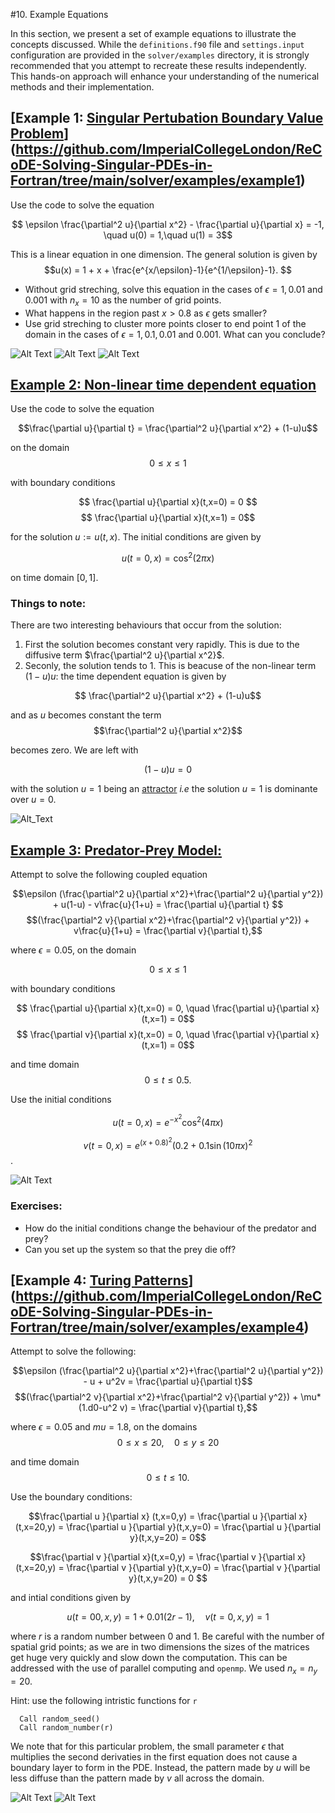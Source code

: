 #10. Example Equations 

In this section, we present a set of example equations to illustrate the concepts discussed. While the `definitions.f90` file and `settings.input` configuration are provided in the `solver/examples` directory, it is strongly recommended that you attempt to recreate these results independently. This hands-on approach will enhance your understanding of the numerical methods and their implementation.


## [Example 1: [Singular Pertubation Boundary Value Problem](https://en.wikipedia.org/wiki/Singular_perturbation)](https://github.com/ImperialCollegeLondon/ReCoDE-Solving-Singular-PDEs-in-Fortran/tree/main/solver/examples/example1)

Use the code to solve the equation

$$ \epsilon \frac{\partial^2 u}{\partial x^2} - \frac{\partial u}{\partial x} = -1, \quad u(0) = 1,\quad u(1) = 3$$

This is a linear equation in one dimension. The general solution is given by
$$u(x) = 1 + x + \frac{e^{x/\epsilon}-1}{e^{1/\epsilon}-1}. $$ 

- Without grid streching, solve this equation in the cases of $\epsilon = 1,0.01$ and $0.001$ with $n_x=10$ as the number of grid points. 
- What happens in the region past $x>0.8$ as $\epsilon$ gets smaller?
- Use grid streching to cluster more points closer to end point $1$ of the domain in the cases of $\epsilon = 1,0.1,0.01$ and $0.001$. What can you conclude?


![Alt Text](https://github.com/ImperialCollegeLondon/ReCoDE-Solving-Singular-PDEs-in-Fortran/blob/main/solver/examples/eps1.jpg)
![Alt Text](https://github.com/ImperialCollegeLondon/ReCoDE-Solving-Singular-PDEs-in-Fortran/blob/main/solver/examples/eps2.jpg)
![Alt Text](https://github.com/ImperialCollegeLondon/ReCoDE-Solving-Singular-PDEs-in-Fortran/blob/main/solver/examples/eps3.jpg)


## [Example 2: Non-linear time dependent equation](https://github.com/ImperialCollegeLondon/ReCoDE-Solving-Singular-PDEs-in-Fortran/tree/main/solver/examples/example2)

Use the code to solve the equation

$$\frac{\partial u}{\partial t} = \frac{\partial^2 u}{\partial x^2} + (1-u)u$$

 on the domain $$0\leq x \leq 1$$

with boundary conditions

$$ \frac{\partial u}{\partial x}(t,x=0) = 0 $$ 
$$ \frac{\partial u}{\partial x}(t,x=1) = 0$$ 

for the solution $u:=u(t,x)$. The initial conditions are given by

$$ u(t=0,x) = \cos ^2(2 \pi x) $$ 

on time domain $[0, 1]$. 

### Things to note:

There are two interesting behaviours that occur from the solution:
1. First the solution becomes constant very rapidly. This is due to the diffusive term $\frac{\partial^2 u}{\partial x^2}$.
2. Seconly, the solution tends to $1$. This is beacuse of the non-linear term $(1-u)u$: the time dependent equation is given by

  $$ \frac{\partial^2 u}{\partial x^2} + (1-u)u$$

  and as $u$ becomes constant the term 
  $$\frac{\partial^2 u}{\partial x^2}$$ 

  becomes zero. We are left with 

  $$(1-u)u = 0$$

  with the solution $u=1$ being an [attractor](https://en.wikipedia.org/wiki/Phase_portrait#:~:text=In%20mathematics%2C%20a%20phase%20portrait,portrait%20of%20a%20simple%20pendulum.) *i.e* the solution $u=1$ is dominante over $u=0$.

![Alt_Text](https://github.com/ImperialCollegeLondon/ReCoDE-Solving-Singular-PDEs-in-Fortran/blob/main/solver/examples/non_linear.gif)

## [Example 3: Predator-Prey Model:](https://github.com/ImperialCollegeLondon/ReCoDE-Solving-Singular-PDEs-in-Fortran/tree/main/solver/examples/example3)

Attempt to solve the following coupled equation 

  $$\epsilon (\frac{\partial^2 u}{\partial x^2}+\frac{\partial^2 u}{\partial y^2}) + u(1-u) - v\frac{u}{1+u} = \frac{\partial u}{\partial t} $$ 
  $$(\frac{\partial^2 v}{\partial x^2}+\frac{\partial^2 v}{\partial y^2}) + v\frac{u}{1+u} = \frac{\partial v}{\partial t},$$

where $\epsilon = 0.05$, on the domain

$$0\leq x\leq 1$$ 

with boundary conditions

$$ \frac{\partial u}{\partial x}(t,x=0) = 0, \quad \frac{\partial u}{\partial x}(t,x=1) = 0$$ 
$$ \frac{\partial v}{\partial x}(t,x=0) = 0, \quad \frac{\partial v}{\partial x}(t,x=1) = 0$$ 

and time domain $$0\leq t \leq 0.5.$$ 

Use the initial conditions

$$u(t=0,x) = e^{-x^2}\cos^2(4\pi x)$$

$$v(t=0,x) = e^{(x+0.8)^2}(0.2 + 0.1\sin(10\pi x)^2 $$.

![Alt Text](https://github.com/ImperialCollegeLondon/ReCoDE-Solving-Singular-PDEs-in-Fortran/blob/main/solver/examples/predator_prey.gif)

### Exercises:
- How do the initial conditions change the behaviour of the predator and prey?
- Can you set up the system so that the prey die off?


## [Example 4: [Turing Patterns](https://biocircuits.github.io/chapters/21_turing.html)](https://github.com/ImperialCollegeLondon/ReCoDE-Solving-Singular-PDEs-in-Fortran/tree/main/solver/examples/example4)

Attempt to solve the following:

  $$\epsilon (\frac{\partial^2 u}{\partial x^2}+\frac{\partial^2 u}{\partial y^2}) - u + u^2v = \frac{\partial u}{\partial t}$$
  $$(\frac{\partial^2 v}{\partial x^2}+\frac{\partial^2 v}{\partial y^2}) + \mu*(1.d0-u^2 v)  = \frac{\partial v}{\partial t},$$
  
where $\epsilon = 0.05$ and $mu = 1.8$, on the domains $$0\leq x\leq 20, \quad 0\leq y\leq 20$$ 

and time domain $$0\leq t \leq 10.$$ 

Use the boundary conditions:

$$\frac{\partial u }{\partial x} (t,x=0,y) = \frac{\partial u }{\partial x}(t,x=20,y) = \frac{\partial u }{\partial y}(t,x,y=0) = \frac{\partial u }{\partial y}(t,x,y=20) = 0$$

$$\frac{\partial v }{\partial x}(t,x=0,y) = \frac{\partial v }{\partial x}(t,x=20,y) = \frac{\partial v }{\partial y}(t,x,y=0) = \frac{\partial v }{\partial y}(t,x,y=20) = 0 $$

and intial conditions given by

$$ u(t=00,x,y) = 1 + 0.01(2r-1), \quad v(t=0,x,y) = 1$$ 

where $r$ is a random number between $0$ and $1$. Be careful with the number of spatial grid points; as we are in two dimensions the sizes of the matrices get huge very quickly and slow down the computation. This can be addressed with the use of parallel computing and `openmp`.  We used $n_x=n_y=20$.

Hint: use the following intristic functions for `r`

      Call random_seed()
      Call random_number(r)

We note that for this particular problem, the small parameter $\epsilon$ that multiplies the second derivaties in the first equation does not cause a boundary layer to form in the PDE. Instead, the pattern made by $u$ will be less diffuse than the pattern made by $v$ all across the domain.


![Alt Text]( https://github.com/ImperialCollegeLondon/ReCoDE-Solving-Singular-PDEs-in-Fortran/blob/main/solver/examples/Activator.gif ) 
![Alt Text]( https://github.com/ImperialCollegeLondon/ReCoDE-Solving-Singular-PDEs-in-Fortran/blob/main/solver/examples/Substrate.gif )
